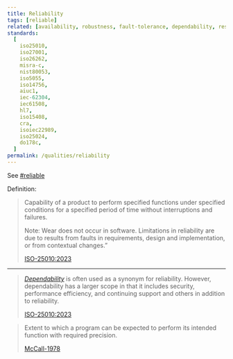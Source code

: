 ```yaml
---
title: Reliability
tags: [reliable]
related: [availability, robustness, fault-tolerance, dependability, resilience]
standards:
  [
    iso25010,
    iso27001,
    iso26262,
    misra-c,
    nist80053,
    iso5055,
    iso14756,
    aiuc1,
    iec-62304,
    iec61508,
    hl7,
    iso15408,
    cra,
    isoiec22989,
    iso25024,
    do178c,
  ]
permalink: /qualities/reliability
---
```


See [#reliable](/tag-reliable)

Definition:

> Capability of a product to perform specified functions under specified conditions for a specified period of time without interruptions and failures.
>
> Note: Wear does not occur in software. Limitations in reliability are due to results from faults in requirements, design and implementation, or from contextual changes.”
>
> [ISO-25010:2023](/references/#iso-25010-2023)

<hr class="with-no-margin"/>

> [_Dependability_](/qualities/dependability) is often used as a synonym for reliability. However, dependability has a larger scope in that it includes security, performance efficiency, and continuing support and others in addition to reliability.
>
> [ISO-25010:2023](/references/#iso-25010-2023)

> Extent to which a program can be expected to perform its intended function with required precision.
>
> [McCall-1978](/references/#mccall)
